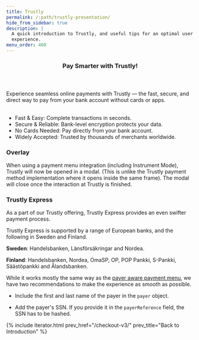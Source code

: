 ```yaml
---
title: Trustly
permalink: /:path/trustly-presentation/
hide_from_sidebar: true
description: |
  A quick introduction to Trustly, and useful tips for an optimal user
  experience.
menu_order: 400
---
```


<section class="panel panel-brand">
 <header>
 <h3 class="panel-title">Pay Smarter with Trustly!</h3>
 <p class="panel-sub-title"></p>
 </header>
 <div class="panel-body">
<div>
 Experience seamless online payments with Trustly — the fast, secure, and direct way to pay from your bank account without cards or apps.
 </div>
 <br/>
 <ul>
 <li>Fast & Easy: Complete transactions in seconds.</li>
 <li>Secure & Reliable: Bank-level encryption protects your data.</li>
 <li>No Cards Needed: Pay directly from your bank account.</li>
 <li>Widely Accepted: Trusted by thousands of merchants worldwide.</li>
 </ul>
 </div>
</section>

### Overlay

When using a payment menu integration (including Instrument Mode), Trustly will
now be opened in a modal. (This is unlike the Trustly payment method
implementation where it opens inside the same frame). The modal will close once
the interaction at Trustly is finished.

### Trustly Express

As a part of our Trustly offering, Trustly Express provides an even swifter
payment process.

Trustly Express is supported by a range of European banks, and the following
in Sweden and Finland.

**Sweden**: Handelsbanken, Länsförsäkringar and Nordea.

**Finland**: Handelsbanken, Nordea, OmaSP, OP, POP Pankki,
S-Pankki, Säästöpankki and Ålandsbanken.

While it works mostly the same way as the [payer aware payment menu][papm], we
have two recommendations to make the experience as smooth as possible.

-   Include the first and last name of the payer in the `payer`
  object.

-   Add the payer's SSN. If you provide it in the `payerReference` field, the
  SSN has to be hashed.

{% include iterator.html prev_href="/checkout-v3/"
                         prev_title="Back to Introduction" %}

[papm]: /checkout-v3/features/optional/payer-aware-payment-menu
